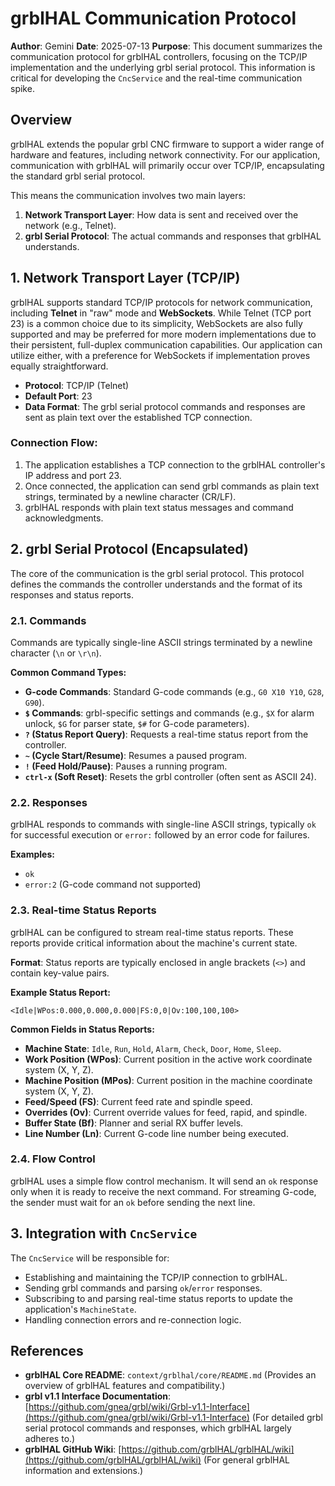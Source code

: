 # grblHAL Communication Protocol

**Author**: Gemini
**Date**: 2025-07-13
**Purpose**: This document summarizes the communication protocol for grblHAL controllers, focusing on the TCP/IP implementation and the underlying grbl serial protocol. This information is critical for developing the `CncService` and the real-time communication spike.

## Overview

grblHAL extends the popular grbl CNC firmware to support a wider range of hardware and features, including network connectivity. For our application, communication with grblHAL will primarily occur over TCP/IP, encapsulating the standard grbl serial protocol.

This means the communication involves two main layers:
1.  **Network Transport Layer**: How data is sent and received over the network (e.g., Telnet).
2.  **grbl Serial Protocol**: The actual commands and responses that grblHAL understands.

## 1. Network Transport Layer (TCP/IP)

grblHAL supports standard TCP/IP protocols for network communication, including **Telnet** in "raw" mode and **WebSockets**. While Telnet (TCP port 23) is a common choice due to its simplicity, WebSockets are also fully supported and may be preferred for more modern implementations due to their persistent, full-duplex communication capabilities. Our application can utilize either, with a preference for WebSockets if implementation proves equally straightforward.

-   **Protocol**: TCP/IP (Telnet)
-   **Default Port**: 23
-   **Data Format**: The grbl serial protocol commands and responses are sent as plain text over the established TCP connection.

### Connection Flow:
1.  The application establishes a TCP connection to the grblHAL controller's IP address and port 23.
2.  Once connected, the application can send grbl commands as plain text strings, terminated by a newline character (CR/LF).
3.  grblHAL responds with plain text status messages and command acknowledgments.

## 2. grbl Serial Protocol (Encapsulated)

The core of the communication is the grbl serial protocol. This protocol defines the commands the controller understands and the format of its responses and status reports.

### 2.1. Commands

Commands are typically single-line ASCII strings terminated by a newline character (`\n` or `\r\n`).

**Common Command Types:**
-   **G-code Commands**: Standard G-code commands (e.g., `G0 X10 Y10`, `G28`, `G90`).
-   **`$` Commands**: grbl-specific settings and commands (e.g., `$X` for alarm unlock, `$G` for parser state, `$#` for G-code parameters).
-   **`?` (Status Report Query)**: Requests a real-time status report from the controller.
-   **`~` (Cycle Start/Resume)**: Resumes a paused program.
-   **`!` (Feed Hold/Pause)**: Pauses a running program.
-   **`ctrl-x` (Soft Reset)**: Resets the grbl controller (often sent as ASCII 24).

### 2.2. Responses

grblHAL responds to commands with single-line ASCII strings, typically `ok` for successful execution or `error:` followed by an error code for failures.

**Examples:**
-   `ok`
-   `error:2` (G-code command not supported)

### 2.3. Real-time Status Reports

grblHAL can be configured to stream real-time status reports. These reports provide critical information about the machine's current state.

**Format**: Status reports are typically enclosed in angle brackets (`<>`) and contain key-value pairs.

**Example Status Report:**
```
<Idle|WPos:0.000,0.000,0.000|FS:0,0|Ov:100,100,100>
```

**Common Fields in Status Reports:**
-   **Machine State**: `Idle`, `Run`, `Hold`, `Alarm`, `Check`, `Door`, `Home`, `Sleep`.
-   **Work Position (WPos)**: Current position in the active work coordinate system (X, Y, Z).
-   **Machine Position (MPos)**: Current position in the machine coordinate system (X, Y, Z).
-   **Feed/Speed (FS)**: Current feed rate and spindle speed.
-   **Overrides (Ov)**: Current override values for feed, rapid, and spindle.
-   **Buffer State (Bf)**: Planner and serial RX buffer levels.
-   **Line Number (Ln)**: Current G-code line number being executed.

### 2.4. Flow Control

grblHAL uses a simple flow control mechanism. It will send an `ok` response only when it is ready to receive the next command. For streaming G-code, the sender must wait for an `ok` before sending the next line.

## 3. Integration with `CncService`

The `CncService` will be responsible for:
-   Establishing and maintaining the TCP/IP connection to grblHAL.
-   Sending grbl commands and parsing `ok`/`error` responses.
-   Subscribing to and parsing real-time status reports to update the application's `MachineState`.
-   Handling connection errors and re-connection logic.

## References

-   **grblHAL Core README**: `context/grblhal/core/README.md` (Provides an overview of grblHAL features and compatibility.)
-   **grbl v1.1 Interface Documentation**: [https://github.com/gnea/grbl/wiki/Grbl-v1.1-Interface](https://github.com/gnea/grbl/wiki/Grbl-v1.1-Interface) (For detailed grbl serial protocol commands and responses, which grblHAL largely adheres to.)
-   **grblHAL GitHub Wiki**: [https://github.com/grblHAL/grblHAL/wiki](https://github.com/grblHAL/grblHAL/wiki) (For general grblHAL information and extensions.)

